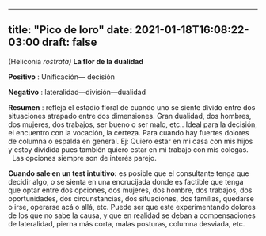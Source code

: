 
---
title: "Pico de loro"
date: 2021-01-18T16:08:22-03:00
draft: false
--- 
        

 

 



(Heliconia *rostrata)*
**La
 flor de la dualidad**
 


**Positivo** : Unificación— decisión


**Negativo** : lateralidad—división—dualidad
 


**Resumen** : refleja
 el estadio floral de cuando uno se siente
 divido entre dos situaciones atrapado entre dos dimensiones. 
Gran dualidad, dos
 hombres, dos mujeres, dos trabajos, ser bueno o ser malo, etc..
Ideal para la decisión,
 el encuentro con la vocación, la certeza.
Para cuando hay fuertes
 dolores de columna o espalda en general.
Ej: Quiero estar en mi
 casa con mis hijos y estoy dividida pues también quiero estar en mi trabajo con
 mis colegas.
   Las opciones siempre son de interés parejo. 
   


**Cuando sale en un test intuitivo:**  es posible que el consultante tenga que decidir algo, o
 se sienta en una encrucijada donde es factible que tenga que optar entre dos
 opciones, dos mujeres, dos hombre, dos trabajos, dos oportunidades, dos
 circunstancias, dos situaciones, dos familias, quedarse o irse, operarse acá o
 allá, etc.
Puede ser que este
 experimentando dolores de los que no sabe la causa, y que en realidad se deban
 a compensaciones de lateralidad, pierna más corta, malas posturas, columna
 desviada, etc.



